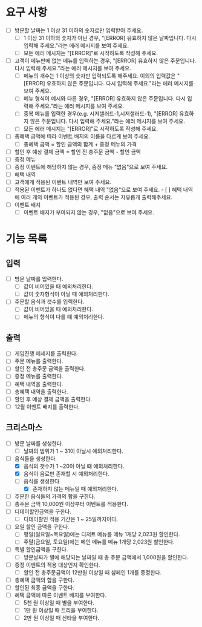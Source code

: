 # 요구 사항

- [ ]   방문할 날짜는 1 이상 31 이하의 숫자로만 입력받아 주세요.
	- [ ]   1 이상 31 이하의 숫자가 아닌 경우, "[ERROR] 유효하지 않은 날짜입니다. 다시 입력해 주세요."라는 에러 메시지를 보여 주세요.
	- [ ]   모든 에러 메시지는 "[ERROR]"로 시작하도록 작성해 주세요.
- [ ]   고객이 메뉴판에 없는 메뉴를 입력하는 경우, "[ERROR] 유효하지 않은 주문입니다. 다시 입력해 주세요."라는 에러 메시지를 보여 주세요.
	- [ ]   메뉴의 개수는 1 이상의 숫자만 입력되도록 해주세요. 이외의 입력값은 "[ERROR] 유효하지 않은 주문입니다. 다시 입력해 주세요."라는 에러 메시지를 보여 주세요.
	- [ ]   메뉴 형식이 예시와 다른 경우, "[ERROR] 유효하지 않은 주문입니다. 다시 입력해 주세요."라는 에러 메시지를 보여 주세요.
	- [ ]   중복 메뉴를 입력한 경우(e.g. 시저샐러드-1,시저샐러드-1), "[ERROR] 유효하지 않은 주문입니다. 다시 입력해 주세요."라는 에러 메시지를 보여 주세요.
	- [ ]   모든 에러 메시지는 "[ERROR]"로 시작하도록 작성해 주세요.
- [ ]   총혜택 금액에 따라 이벤트 배지의 이름을 다르게 보여 주세요.
	- [ ]   총혜택 금액 = 할인 금액의 합계 + 증정 메뉴의 가격
- [ ]  할인 후 예상 결제 금액 = 할인 전 총주문 금액 - 할인 금액
- [ ]   증정 메뉴
  - [ ]   증정 이벤트에 해당하지 않는 경우, 증정 메뉴 "없음"으로 보여 주세요.
- [ ]   혜택 내역
   - [ ]   고객에게 적용된 이벤트 내역만 보여 주세요.
   - [ ]   적용된 이벤트가 하나도 없다면 혜택 내역 "없음"으로 보여 주세요.
    - [ ]  혜택 내역에 여러 개의 이벤트가 적용된 경우, 출력 순서는 자유롭게 출력해주세요.
- [ ]   이벤트 배지
    - [ ]   이벤트 배지가 부여되지 않는 경우, "없음"으로 보여 주세요.
 # 기능 목록
## 입력
- [ ] 방문 날짜를 입력한다.
	- [ ] 값이 비어있을 때 예외처리한다.
	- [ ] 값이 숫자형식이 아닐 때 예외처리한다.
- [ ] 주문할 음식과 갯수를 입력한다.
	- [ ] 값이 비어있을 때 예외처리한다.
	- [ ] 메뉴의 형식이 다를 떄 예외처리한다.
## 출력
- [ ] 게임진행 메세지를 출력한다.
- [ ] 주문 메뉴를 출력한다.
- [ ] 할인 전 총주문 금액을 출력한다.
- [ ] 증정 메뉴를 출력한다.
- [ ] 혜택 내역을 출력한다.
- [ ] 총혜택 내역을 출력한다.
- [ ] 할인 후 예상 결제 금액을 출력한다.
- [ ] 12월 이벤트 배지를 출력한다.
 ## 크리스마스
- [ ] 방문 날짜를 생성한다.
	- [ ] 날짜의 범위가 1 ~ 31이 아닐시 예외처리한다.
- [ ] 음식들을 생성한다.
	- [x] 음식의 갯수가 1 ~20이 아닐 떄 예외처리한다.
	- [x] 음식이 음료만 존재할 시 예외처리한다.
	- [ ] 음식를 생성한다
		- [x] 존재하지 않는 메뉴일 때 예외처리한다. 
- [ ] 주문한 음식들의 가격의 합을 구한다.
- [ ] 총주문 금액 10,000원 이상부터 이벤트를 적용한다.
- [ ] 디데이할인금액을 구한다.
	- [ ] 디데이할인 적용 기간은 1 ~ 25일까지이다.
- [ ] 요일 할인 금액을 구한다.
	- [ ] 평일(일요일~목요일)에는 디저트 메뉴를 메뉴 1개당 2,023원 할인한다.
	- [ ] 주말(금요일, 토요일)에는 메인 메뉴를 메뉴 1개당 2,023원 할인한다.
- [ ] 특별 할인금액을 구한다.
	- [ ] 방문날짜가 별에 해당되는 날짜일 때 총 주문 금액에서 1,000원을 할인한다.
- [ ] 증정 이벤트의 적용 대상인지 확인한다.
	- [ ] 할인 전 총주문금액이 12만원 이상일 때 샴페인 1개를 증정한다.
- [ ] 총혜택 금액의 합을 구한다.
- [ ] 할인된 최종 금액을 구한다.
- [ ] 혜택 금액에 따른 이벤트 배지를 부여한다.
	- [ ] 5천 원 이상일 때 별을 부여한다.
	- [ ] 1만 원 이상일 때 트리을 부여한다.
	- [ ] 2만 원 이상일 때 산타을 부여한다.